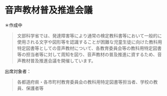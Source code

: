 # 音声教材普及推進会議
＊作成中

> 文部科学省では、発達障害等により通常の検定教科書等において一般的に使用される文字や図形等を認識することが困難な児童生徒に向けた教科用特定図書等としての音声教材について、各教育委員会等の教科用特定図書等の担当者等に対して周知を図り、音声教材の普及推進に資するため、音声教材普及推進会議を開催しています。

出席対象者：

> 各都道府県・各市町村教育委員会の教科用特定図書等担当者、学校の教員、保護者等

